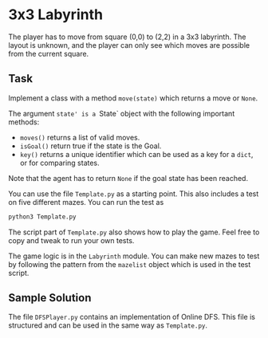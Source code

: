 # 3x3 Labyrinth

The player has to move from square (0,0) to (2,2) in a 3x3 labyrinth.
The layout is unknown, and the player can only see which moves are
possible from the current square.

## Task

Implement a class with a method `move(state)` which returns a move
or `None`.

The argument `state' is a `State` object with the following important 
methods:

+ `moves()` returns a list of valid moves.
+ `isGoal()` return true if the state is the Goal.
+ `key()` returns a unique identifier which can be used as a key for a `dict`,
  or for comparing states.

Note that the agent has to return `None` if the goal state has been reached.

You can use the file `Template.py` as a starting point.  This also includes
a test on five different mazes.  You can run the test as

```sh
python3 Template.py
```

The script part of `Template.py` also shows how to play the game.
Feel free to copy and tweak to run your own tests.

The game logic is in the `Labyrinth` module.   You can make new mazes to test
by following the pattern from the `mazelist` object which is used in the test
script.

## Sample Solution

The file `DFSPlayer.py` contains an implementation of Online DFS.
This file is structured and can be used in the same way as `Template.py`.

